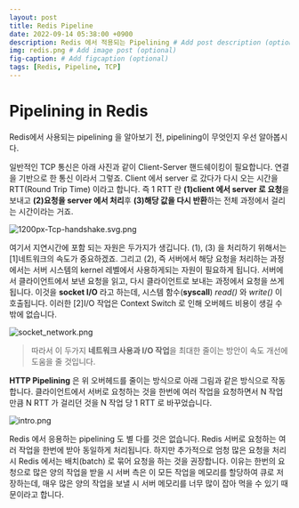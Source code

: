 ```yaml
---
layout: post
title: Redis Pipeline
date: 2022-09-14 05:38:00 +0900
description: Redis 에서 적용되는 Pipelining # Add post description (optional)
img: redis.png # Add image post (optional)
fig-caption: # Add figcaption (optional)
tags: [Redis, Pipeline, TCP]
---
```


# Pipelining in Redis

Redis에서 사용되는 pipelining 을 알아보기 전, pipelining이 무엇인지 우선 알아봅시다.

일반적인 TCP 통신은 아래 사진과 같이 Client-Server 핸드쉐이킹이 필요합니다. 연결을 기반으로 한 통신 이라서 그렇죠. Client 에서 server 로 갔다가 다시 오는 시간을 RTT(Round Trip Time) 이라고 합니다. 즉 1 RTT 란 **(1)client 에서 server 로 요청**을 보내고 **(2)요청을 server 에서 처리**후 **(3)해당 값을 다시 반환**하는 전체 과정에서 걸리는 시간이라는 거죠. 

![1200px-Tcp-handshake.svg.png]({{site.baseurl}}/assets/img/1200px-Tcp-handshake.svg.png)

여기서 지연시간에 포함 되는 자원은 두가지가 생깁니다. (1), (3) 을 처리하기 위해서는 [1]네트워크의 속도가 중요하겠죠.  그리고 (2), 즉 서버에서 해당 요청을 처리하는 과정에서는 서버 시스템의 kernel 레벨에서 사용하게되는 자원이 필요하게 됩니다. 서버에서 클라이언트에서 보낸 요청을 읽고, 다시 클라이언트로 보내는 과정에서 요청을 쓰게 됩니다. 이것을 **socket I/O** 라고 하는데, 시스템 함수(**syscall**) *read()* 와 *write()* 이 호출됩니다. 이러한 [2]I/O 작업은 Context Switch 로 인해 오버헤드 비용이 생길 수 밖에 없습니다.

![socket_network.png]({{site.baseurl}}/assets/img/socket_network.png)

> 따라서 이 두가지 **네트워크 사용과 I/O 작업**을 최대한 줄이는 방안이 속도 개선에 도움을 줄 것입니다.
> 

**HTTP Pipelining** 은 위 오버헤드를 줄이는 방식으로 아래 그림과 같은 방식으로 작동합니다. 클라이언트에서 서버로 요청하는 것을 한번에 여러 작업을 요청하면서 N 작업만큼 N RTT 가 걸리던 것을 N 작업 당  1 RTT 로 바꾸었습니다. 

![intro.png]({{site.baseurl}}/assets/img/pipeline.png)

Redis 에서 응용하는 pipelining 도 별 다를 것은 없습니다. Redis 서버로 요청하는 여러 작업을 한번에 받아 동일하게 처리됩니다. 하지만 추가적으로 엄청 많은 요청을 처리 시 Redis 에서는 배치(batch) 로 묶어 요청을 하는 것을 권장합니다. 이유는 한번의 요청으로 많은 양의 작업을 받을 시 서버 측은 이 모든 작업을 메모리를 할당하여 큐로 저장하는데, 매우 많은 양의 작업을 보낼 시 서버 메모리를 너무 많이 잡아 먹을 수 있기 때문이라고 합니다.